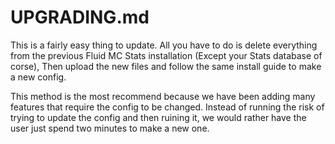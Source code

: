 # UPGRADING.md

This is a fairly easy thing to update. All you have to do is delete everything from the previous Fluid MC Stats installation (Except your Stats database of corse), Then upload the new files and follow the same install guide to make a new config.

This method is the most recommend because we have been adding many features that require the config to be changed. Instead of running the risk of trying to update the config and then ruining it, we would rather have the user just spend two minutes to make a new one.
